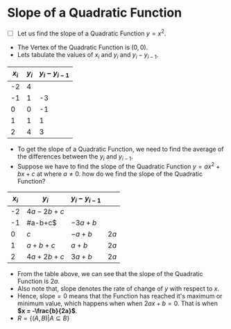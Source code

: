 # Slope of a Quadratic Function

- [ ] Let us find the slope of a Quadratic Function $y = x^2$.
- The Vertex of the Quadratic Function is $(0,0)$.
- Lets tabulate the values of $x_i$ and $y_i$ and $y_i-y_{i-1}$.

| $x_i$ | $y_i$ | $y_i-y_{i-1}$ |
| ----- | ----- | ------------- |
| -2    | 4     |               |
| -1    | 1     | -3            |
| 0     | 0     | -1            |
| 1     | 1     | 1             |
| 2     | 4     | 3             |

- To get the slope of a Quadratic Function, we need to find the average of the differences between the $y_i$ and $y_{i-1}$.
- Suppose we have to find the slope of the Quadratic Function $y = ax^2 + bx+c$ at where $a \neq 0$. how do we find the slope of the Quadratic Function?

| $x_i$ | $y_i$     | $y_i-y_{i-1}$ |      |
| ----- | --------- | ------------- | ---- |
| -2    | $4a-2b+c$ |               |      |
| -1    | #a-b+c$   | $-3a+b$       |      |
| 0     | $c$       | $-a+b$        | $2a$ |
| 1     | $a+b+c$   | $a+b$         | $2a$ |
| 2     | $4a+2b+c$ | $3a+b$        | $2a$ |

- From the table above, we can see that the slope of the Quadratic Function is $2a$.
- Also note that, slope denotes the rate of change of $y$ with respect to $x$.
- Hence, $\text{slope} = 0$ means that the Function has reached it's maximum or minimum value, which happens when when $2ax+b = 0$. That is when **$x = -\frac{b}{2a}$**.
- $R=\lbrace(A,B)|A\subseteq B \rbrace$